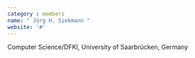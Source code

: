 ```yaml
---
category : members
name: " Jörg H. Siekmann " 
website: '#'
---
```

Computer Science/DFKI,
University of Saarbrücken, Germany

